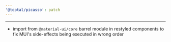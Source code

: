 ```yaml
---
'@toptal/picasso': patch
---
```


---

- import from `@material-ui/core` barrel module in restyled components to fix MUI's side-effects being executed in wrong order
